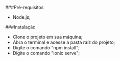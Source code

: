 ###Pré-requisitos

- Node.js;

###Instalação

- Clone o projeto em sua máquina;
- Abra o terminal e acesse a pasta raíz do projeto;
- Digite o comando "npm install";
- Digite o comando "ionic serve";
